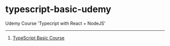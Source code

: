 # typescript-basic-udemy

Udemy Course 'Typecript with React + NodeJS'

---

1. [TypeScript Basic Course](marp/1.basic.md)
